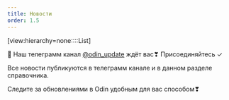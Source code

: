 ```yaml
---
title: Новости
order: 1.5
---
```


[view:hierarchy=none::::List]

🌟 Наш телеграмм канал [@odin_update](https://t.me/+JoF696WdDTxlNjhi) ждёт вас❣ Присоединяйтесь ✓

Все новости публикуются в телеграмм канале и в данном разделе справочника.

Следите за обновлениями в Odin удобным для вас способом❣


